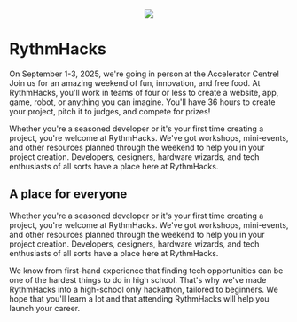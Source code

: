 <div align='center'>
  <a href='https://rythmhacks.ca/'>
    <img src='https://www.rythmhacks.ca/banner.png'></img>
  </a>
</div>

# RythmHacks
On September 1-3, 2025, we're going in person at the Accelerator Centre! Join us for an amazing weekend of fun, innovation, and free food. At RythmHacks, you'll work in teams of four or less to create a website, app, game, robot, or anything you can imagine. You'll have 36 hours to create your project, pitch it to judges, and compete for prizes!

Whether you're a seasoned developer or it's your first time creating a project, you're welcome at RythmHacks. We've got workshops, mini-events, and other resources planned through the weekend to help you in your project creation. Developers, designers, hardware wizards, and tech enthusiasts of all sorts have a place here at RythmHacks.

## A place for everyone
Whether you're a seasoned developer or it's your first time creating a project, you're welcome at RythmHacks. We've got workshops, mini-events, and other resources planned through the weekend to help you in your project creation. Developers, designers, hardware wizards, and tech enthusiasts of all sorts have a place here at RythmHacks.

We know from first-hand experience that finding tech opportunities can be one of the hardest things to do in high school. That's why we've made RythmHacks into a high-school only hackathon, tailored to beginners. We hope that you'll learn a lot and that attending RythmHacks will help you launch your career.

